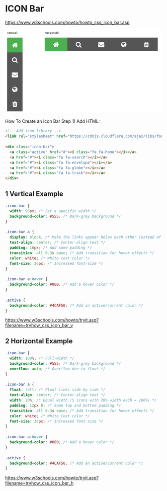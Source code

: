 # ICON Bar

https://www.w3schools.com/howto/howto_css_icon_bar.asp



![image-20201217112924962](images/image-20201217112924962.png)



How To Create an Icon Bar
Step 1) Add HTML:

```html
<!-- Add icon library -->
<link rel="stylesheet" href="https://cdnjs.cloudflare.com/ajax/libs/font-awesome/4.7.0/css/font-awesome.min.css">

<div class="icon-bar">
  <a class="active" href="#"><i class="fa fa-home"></i></a>
  <a href="#"><i class="fa fa-search"></i></a>
  <a href="#"><i class="fa fa-envelope"></i></a>
  <a href="#"><i class="fa fa-globe"></i></a>
  <a href="#"><i class="fa fa-trash"></i></a>
</div>
```



## 1 Vertical Example

```css
.icon-bar {
  width: 90px; /* Set a specific width */
  background-color: #555; /* Dark-grey background */
}

.icon-bar a {
  display: block; /* Make the links appear below each other instead of side-by-side */
  text-align: center; /* Center-align text */
  padding: 16px; /* Add some padding */
  transition: all 0.3s ease; /* Add transition for hover effects */
  color: white; /* White text color */
  font-size: 36px; /* Increased font-size */
}

.icon-bar a:hover {
  background-color: #000; /* Add a hover color */
}

.active {
  background-color: #4CAF50; /* Add an active/current color */
}
```

https://www.w3schools.com/howto/tryit.asp?filename=tryhow_css_icon_bar_v





## 2 Horizontal Example

```css
.icon-bar {
  width: 100%; /* Full-width */
  background-color: #555; /* Dark-grey background */
  overflow: auto; /* Overflow due to float */
}

.icon-bar a {
  float: left; /* Float links side by side */
  text-align: center; /* Center-align text */
  width: 20%; /* Equal width (5 icons with 20% width each = 100%) */
  padding: 12px 0; /* Some top and bottom padding */
  transition: all 0.3s ease; /* Add transition for hover effects */
  color: white; /* White text color */
  font-size: 36px; /* Increased font size */
}

.icon-bar a:hover {
  background-color: #000; /* Add a hover color */
}

.active {
  background-color: #4CAF50; /* Add an active/current color */
}
```

https://www.w3schools.com/howto/tryit.asp?filename=tryhow_css_icon_bar_h